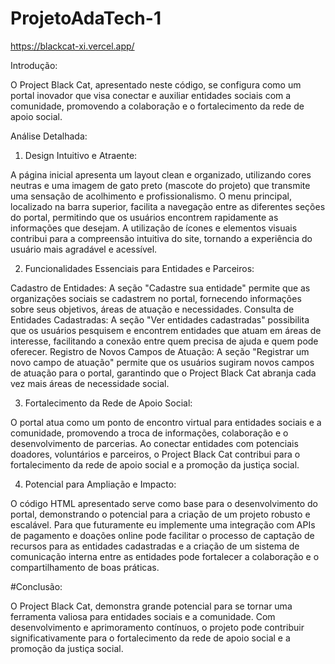 # ProjetoAdaTech-1

https://blackcat-xi.vercel.app/

Introdução:

O Project Black Cat, apresentado neste código, se configura como um portal inovador que visa conectar e auxiliar entidades sociais com a comunidade, promovendo a colaboração e o fortalecimento da rede de apoio social.

Análise Detalhada:

1. Design Intuitivo e Atraente:

A página inicial apresenta um layout clean e organizado, utilizando cores neutras e uma imagem de gato preto (mascote do projeto) que transmite uma sensação de acolhimento e profissionalismo.
O menu principal, localizado na barra superior, facilita a navegação entre as diferentes seções do portal, permitindo que os usuários encontrem rapidamente as informações que desejam.
A utilização de ícones e elementos visuais contribui para a compreensão intuitiva do site, tornando a experiência do usuário mais agradável e acessível.

2. Funcionalidades Essenciais para Entidades e Parceiros:

Cadastro de Entidades: A seção "Cadastre sua entidade" permite que as organizações sociais se cadastrem no portal, fornecendo informações sobre seus objetivos, áreas de atuação e necessidades.
Consulta de Entidades Cadastradas: A seção "Ver entidades cadastradas" possibilita que os usuários pesquisem e encontrem entidades que atuam em áreas de interesse, facilitando a conexão entre quem precisa de ajuda e quem pode oferecer.
Registro de Novos Campos de Atuação: A seção "Registrar um novo campo de atuação" permite que os usuários sugiram novos campos de atuação para o portal, garantindo que o Project Black Cat abranja cada vez mais áreas de necessidade social.

3. Fortalecimento da Rede de Apoio Social:

O portal atua como um ponto de encontro virtual para entidades sociais e a comunidade, promovendo a troca de informações, colaboração e o desenvolvimento de parcerias.
Ao conectar entidades com potenciais doadores, voluntários e parceiros, o Project Black Cat contribui para o fortalecimento da rede de apoio social e a promoção da justiça social.

4. Potencial para Ampliação e Impacto:

O código HTML apresentado serve como base para o desenvolvimento do portal, demonstrando o potencial para a criação de um projeto robusto e escalável.
Para que futuramente eu implemente uma integração com APIs de pagamento e doações online pode facilitar o processo de captação de recursos para as entidades cadastradas e a criação de um sistema de comunicação interna entre as entidades pode fortalecer a colaboração e o compartilhamento de boas práticas.

#Conclusão:

O Project Black Cat,  demonstra grande potencial para se tornar uma ferramenta valiosa para entidades sociais e a comunidade. Com desenvolvimento e aprimoramento contínuos, o projeto pode contribuir significativamente para o fortalecimento da rede de apoio social e a promoção da justiça social.
